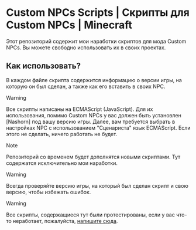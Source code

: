 # Custom NPCs Scripts | Скрипты для Custom NPCs | Minecraft
Этот репозиторий содержит мои наработки скриптов для мода Custom NPCs. Вы можете свободно использовать их в своих проектах.

## Как использовать?
В каждом файле скрипта содержится информацию о версии игры, на которую он был сделан, а также как его вставить в своих NPC.

> [!WARNING]
> Все скрипты написаны на ECMAScript (JavaScript). Для их использования, помимо Custom NPCs у вас должен быть установлен [Nashorn] под вашу версию игры.
> Далее, вам требуется выбрать в настройках NPC с использованием "Сценариста" язык ECMAScript. Если этого не сделать, ничего работать не будет.

> [!NOTE]
> Репозиторий со временем будет дополнятся новыми скриптами. Тут содержатся исключительно мои наработки.

> [!WARNING]
> Всегда проверяйте версию игры, на который был сделан скрипт и свою версию, чтобы избежать ошибок.

> [!WARNING]
> Все скрипты, содержащиеся тут были протестированы, если у вас что-то неработает, пожалуйста, [напишите сюда](https://github.com/Rimjact/custom-npcs-scripts/issues).
